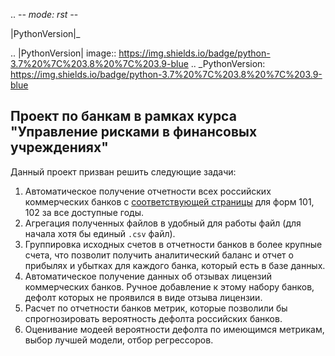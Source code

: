 .. -*- mode: rst -*-

|PythonVersion|_ 

.. |PythonVersion| image:: https://img.shields.io/badge/python-3.7%20%7C%203.8%20%7C%203.9-blue
.. _PythonVersion: https://img.shields.io/badge/python-3.7%20%7C%203.8%20%7C%203.9-blue

Проект по банкам в рамках курса "Управление рисками в финансовых учреждениях"
-----------------------------------------------------------------------------------

Данный проект призван решить следующие задачи:

1. Автоматическое получение отчетности всех российских коммерческих банков с [соответствующей страницы](https://cbr.ru/banking_sector/otchetnost-kreditnykh-organizaciy/) для форм 101, 102 за все доступные годы.
2. Агрегация полученных файлов в удобный для работы файл (для начала хотя бы единый `.csv` файл).
3. Группировка исходных счетов в отчетности банков в более крупные счета, что позволит получить аналитический баланс и отчет о прибылях и убытках для каждого банка, который есть в базе данных.
4. Автоматическое получение данных об отзывах лицензий коммерческих банков. Ручное добавление к этому набору банков, дефолт которых не проявился в виде отзыва лицензии.
5. Расчет по отчетности банков метрик, которые позволили бы спрогнозировать вероятность дефолта российских банков.
6. Оценивание модеей вероятности дефолта по имеющимся метрикам, выбор лучшей модели, отбор регрессоров.

